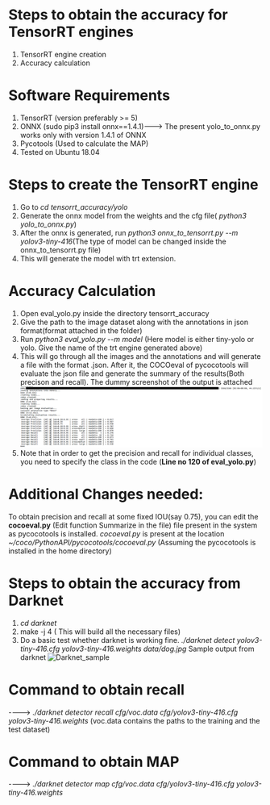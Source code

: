 
# Steps to obtain the accuracy for TensorRT engines
1. TensorRT engine creation
2. Accuracy calculation

# Software Requirements 
1. TensorRT (version preferably >= 5)
2. ONNX (sudo pip3 install onnx==1.4.1)---> The present yolo_to_onnx.py works only with version 1.4.1 of ONNX
3. Pycotools (Used to calculate the MAP)
4. Tested on Ubuntu 18.04

# Steps to create the TensorRT engine
1. Go to <i>cd tensorrt_accuracy/yolo </i>
2. Generate the onnx model from the weights and the cfg file( <i>python3 yolo_to_onnx.py</i>)
3. After the onnx is generated, run <i> python3 onnx_to_tensorrt.py --m yolov3-tiny-416</i>(The type of model can be changed inside the onnx_to_tensorrt.py file)
4. This will generate the model with trt extension.


# Accuracy Calculation

1. Open eval_yolo.py inside the directory tensorrt_accuracy
2. Give the path to the image dataset along with the annotations in json format(format attached in the folder)
3. Run <i>python3 eval_yolo.py --m model</i> (Here model is either tiny-yolo or yolo. Give the name of the trt engine generated above)
4. This will go through all the images and the annotations and will generate a file with the format .json. After it, the COCOeval of pycocotools will evaluate the json   file and generate the summary of the results(Both precison and recall). The dummy screenshot of the output is attached
 ![Accuracy_output](mdoutput.png)
5. Note that in order to get the precision and recall for individual classes, you need to specify the class in the code (<b>Line no 120 of eval_yolo.py</b>)

# Additional Changes needed:
To obtain precision and recall at some fixed IOU(say 0.75), you can edit the <b>cocoeval.py</b> (Edit function Summarize in the file) file present in the system as pycocotools is installed. <i>cocoeval.py</i> is present at the location <i> ~/coco/PythonAPI/pycocotools/cocoeval.py</i> (Assuming the pycocotools is installed in the home directory)


# Steps to obtain the accuracy from Darknet
1. <i> cd darknet </i>
2. make -j 4 ( This will build all the necessary files)
3. Do a basic test whether darknet is working fine. <i>./darknet detect yolov3-tiny-416.cfg yolov3-tiny-416.weights data/dog.jpg </i>
Sample output from darknet
 ![Darknet_sample](darknet.png)

# Command to obtain recall 
---->  <i> ./darknet detector recall cfg/voc.data cfg/yolov3-tiny-416.cfg yolov3-tiny-416.weights </i> (voc.data contains the paths to the training and the test dataset)


# Command to obtain MAP
----> <i> ./darknet detector map cfg/voc.data cfg/yolov3-tiny-416.cfg yolov3-tiny-416.weights </i> 



  
